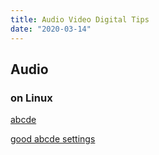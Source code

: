 ```yaml
---
title: Audio Video Digital Tips
date: "2020-03-14"
---
```


## Audio

### on Linux
[abcde](https://abcde.einval.com/wiki/)

[good abcde settings](/abcde-settings)
